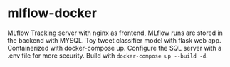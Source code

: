 # mlflow-docker
MLflow Tracking server with nginx as frontend, MLflow runs are stored in the backend with MYSQL. Toy tweet classifier model with flask web app. Containerized with docker-compose up.
Configure the SQL server with a .env file for more security. Build with ```docker-compose up --build -d```.
